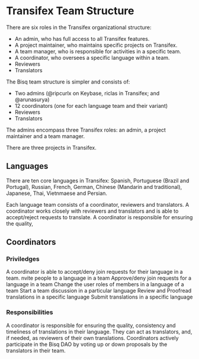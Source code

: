 # Transifex Team Structure

There are six roles in the Transifex organizational structure: 
- An admin, who has full access to all Transifex features.
- A project maintainer, who maintains specific projects on Transifex.
- A team manager, who is responsible for activities in a specific team.
- A coordinator, who oversees a specific language within a team.
- Reviewers
- Translators

The Bisq team structure is simpler and consists of:
- Two admins (@ripcurlx on Keybase, riclas in Transifex; and @arunasurya)
- 12 coordinators (one for each language team and their variant)
- Reviewers
- Translators

The admins encompass three Transifex roles: an admin, a project maintainer and a team manager. 

There are three projects in Transifex.

## Languages
There are ten core languages in Transifex: Spanish, Portuguese (Brazil and Portugal), Russian, French, German, Chinese (Mandarin
and traditional), Japanese, Thai, Vietnmaese and Persian.

Each language team consists of a coordinator, reviewers and translators.
A coordinator works closely with reviewers and translators and is able to accept/reject requests to translate.
A coordinator is responsible for ensuring the quality, 

## Coordinators

### Priviledges
A coordinator is able to accept/deny join requests for their language in a team.
nvite people to a language in a team
Approve/deny join requests for a language in a team
Change the user roles of members in a language of a team
Start a team discussion in a particular language
Review and Proofread translations in a specific language
Submit translations in a specific language

### Responsibilities
A coordinator is responsible for ensuring the quality, consistency and timeliness of translations in their language.
They can act as translators, and, if needed, as reviewers of their own translations. 
Coordinators actively participate in the Bisq DAO by voting up or down proposals by the translators in their team.
